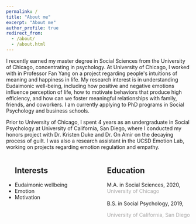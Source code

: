 ```yaml
---
permalink: /
title: "About me"
excerpt: "About me"
author_profile: true
redirect_from: 
  - /about/
  - /about.html
---
```


I recently earned my master degree in Social Sciences from the University of Chicago, concentrating in psychology. At University of Chicago, I worked with  in <a style = "text-decoration:none" href="https://voices.uchicago.edu/potentialslab/">Professor Fan Yang</a> on a project regarding people's intuitions of meaning and happiness in life. My research interest is in understanding Eudaimonic well-being, including how positive and negative emotions influence perception of life, how to motivate behaviors that produce high efficiency, and how can we foster meaningful relationships with family, friends, and coworkers. I am currently applying to PhD programs in Social Psychology and business schools. 

Prior to University of Chicago, I spent 4 years as an undergraduate in Social Psychology at University of California, San Diego, where I conducted my honors project with <a style = "text-decoration:none" href="https://www.rotman.utoronto.ca/FacultyAndResearch/Faculty/FacultyBios/Duke">Dr. Kristen Duke</a> and <a style = "text-decoration:none" href="https://rady.ucsd.edu/people/faculty/amir/">Dr. On Amir</a> on the decaying process of guilt. I was also a research assistant in the <a style = "text-decoration:none" href="http://oveislab.com/">UCSD Emotion Lab</a>, working on projects regarding emotion regulation and empathy. 

<div style="float: left; width: 50%;">
<ul>
<h2>Interests</h2>
<li>Eudaimonic wellbeing</li>
<li>Emotion</li>
<li>Motivation</li>
</ul>
</div>
<div style="float: right; width: 50%;">
<ul>
<h2>Education</h2>
<i class="fa fa-graduation-cap" aria-hidden="true"></i> M.A. in Social Sciences, 2020, <span style="color:#A9A8A8">University of Chicago</span><br>
<br>
<i class="fa fa-graduation-cap" aria-hidden="true"></i> B.S. in Social Psychology, 2019, <p style="color:#A9A8A8";>University of California, San Diego</p><br>
</ul>
</div>
